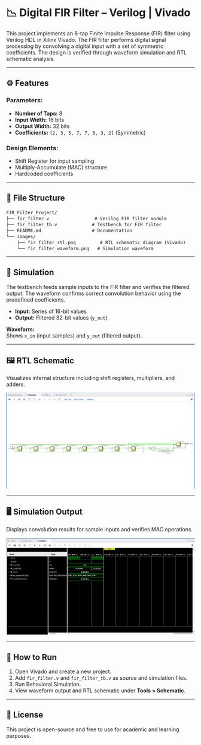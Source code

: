 # 📉 Digital FIR Filter – Verilog | Vivado

This project implements an 8-tap Finite Impulse Response (FIR) filter using Verilog HDL in Xilinx Vivado. The FIR filter performs digital signal processing by convolving a digital input with a set of symmetric coefficients. The design is verified through waveform simulation and RTL schematic analysis.

---

## ⚙️ Features

### Parameters:
- **Number of Taps:** 8  
- **Input Width:** 16 bits  
- **Output Width:** 32 bits  
- **Coefficients:** `[2, 3, 5, 7, 7, 5, 3, 2]` (Symmetric)

### Design Elements:
- Shift Register for input sampling  
- Multiply-Accumulate (MAC) structure  
- Hardcoded coefficients  

---

## 📁 File Structure

```
FIR_Filter_Project/
├── fir_filter.v                 # Verilog FIR filter module
├── fir_filter_tb.v             # Testbench for FIR filter
├── README.md                   # Documentation
└── images/
    ├── fir_filter_rtl.png         # RTL schematic diagram (Vivado)
    └── fir_filter_waveform.png   # Simulation waveform
```

---

## 🧪 Simulation

The testbench feeds sample inputs to the FIR filter and verifies the filtered output. The waveform confirms correct convolution behavior using the predefined coefficients.

- **Input:** Series of 16-bit values  
- **Output:** Filtered 32-bit values (`y_out`)  

**Waveform:**  
Shows `x_in` (input samples) and `y_out` (filtered output).

---

## 🖼️ RTL Schematic

Visualizes internal structure including shift registers, multipliers, and adders.

![RTL Schematic](images/fir_filter_rtl.png)

---

## 🖥️ Simulation Output

Displays convolution results for sample inputs and verifies MAC operations.

![Simulation Waveform](images/fir_filter_waveform.png)

---

## 🚀 How to Run

1. Open Vivado and create a new project.
2. Add `fir_filter.v` and `fir_filter_tb.v` as source and simulation files.
3. Run Behavioral Simulation.
4. View waveform output and RTL schematic under **Tools > Schematic**.

---

## 📜 License

This project is open-source and free to use for academic and learning purposes.
